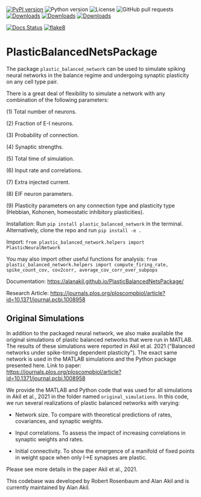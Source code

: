 <!-- ![Build Status](https://travis-ci.com/alanakil/PlasticBalancedNetsPackage.svg?branch=main) -->
<!-- ![codecov](https://codecov.io/gh/alanakil/PlasticBalancedNetsPackage/branch/main/graph/badge.svg) -->
[![PyPI version](https://badge.fury.io/py/plastic-balanced-network.svg)](https://badge.fury.io/py/plastic-balanced-network)
![Python version](https://img.shields.io/badge/python-3.7%20|%203.8%20|%203.9-blue)
![License](https://img.shields.io/badge/License-MIT-yellow.svg)
![GitHub pull requests](https://img.shields.io/github/issues-pr/alanakil/PlasticBalancedNetsPackage)
[![Downloads](https://pepy.tech/badge/plastic-balanced-network)](https://pepy.tech/project/plastic-balanced-network)
[![Downloads](https://static.pepy.tech/badge/plastic-balanced-network/month)](https://pepy.tech/project/plastic-balanced-network)
[![Downloads](https://static.pepy.tech/badge/plastic-balanced-network/week)](https://pepy.tech/project/plastic-balanced-network)
<!-- ![Conda Version](https://img.shields.io/conda/vn/conda-forge/PlasticBalancedNetsPackage) -->
<!-- ![Conda Downloads](https://img.shields.io/conda/dn/conda-forge/PlasticBalancedNetsPackage.svg) -->
[![Docs Status](https://github.com/alanakil/PlasticBalancedNetsPackage/actions/workflows/pages/pages-build-deployment/badge.svg)](https://github.com/alanakil/PlasticBalancedNetsPackage/actions?query=workflow%3ADocs)
[![flake8](https://img.shields.io/badge/flake8-passing-brightgreen)](https://github.com/alanakil/PlasticBalancedNetsPackage/actions/workflows/flake8.yml)


# PlasticBalancedNetsPackage

The package `plastic_balanced_network` can be used to simulate spiking neural networks in the balance regime and undergoing synaptic plasticity on any cell type pair. 

There is a great deal of flexibility to simulate a network with any combination of the following parameters:

(1) Total number of neurons.

(2) Fraction of E-I neurons.

(3) Probability of connection.

(4) Synaptic strengths.

(5) Total time of simulation.

(6) Input rate and correlations.

(7) Extra injected current.

(8) EIF neuron parameters.

(9) Plasticity parameters on any connection type and plasticity type (Hebbian, Kohonen, homeostatic inhibitory plasticities).

Installation: Run `pip install plastic_balanced_network` in the terminal. 
Alternatively, clone the repo and run `pip install -e .`

Import: `from plastic_balanced_network.helpers import PlasticNeuralNetwork`

You may also import other useful functions for analysis: `from plastic_balanced_network.helpers import compute_firing_rate, spike_count_cov, cov2corr, average_cov_corr_over_subpops`

Documentation: https://alanakil.github.io/PlasticBalancedNetsPackage/

Research Article: https://journals.plos.org/ploscompbiol/article?id=10.1371/journal.pcbi.1008958

## Original Simulations
In addition to the packaged neural network, we also make available the original simulations of plastic balanced networks that were run in MATLAB. The results of these simulations were reported in Akil et al. 2021 ("Balanced networks under spike-timing dependent plasticity"). The exact same network is used in the MATLAB simulations and the Python package presented here.
Link to paper: https://journals.plos.org/ploscompbiol/article?id=10.1371/journal.pcbi.1008958

We provide the MATLAB and Python code that was used for all simulations in Akil et al., 2021 in the folder named `original_simulations`.
In this code, we run several realizations of plastic balanced networks with varying: 

- Network size. To compare with theoretical predictions of rates, covariances, and synaptic weights.

- Input correlations. To assess the impact of increasing correlations in synaptic weights and rates.

- Initial connectivity. To show the emergence of a manifold of fixed points in weight space when only I->E synapses are plastic.

Please see more details in the paper Akil et al., 2021.

This codebase was developed by Robert Rosenbaum and Alan Akil and is currently maintained by Alan Akil. 
